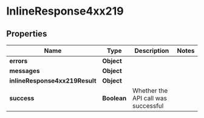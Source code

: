 # InlineResponse4xx219

## Properties
Name | Type | Description | Notes
------------ | ------------- | ------------- | -------------
**errors** | **Object** |  | 
**messages** | **Object** |  | 
**inlineResponse4xx219Result** | **Object** |  | 
**success** | **Boolean** | Whether the API call was successful | 
